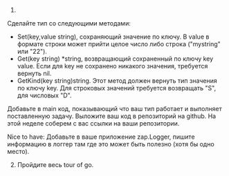1. 
Сделайте тип со следующими методами:
- Set(key,value string), сохраняющий значение по ключу. В value в формате строки может прийти целое число либо строка ("mystring" или "22").
- Get(key string) *string, возвращающий сохраненный по ключу key value. Если для key не сохранено никакого значения, требуется вернуть nil.
- GetKind(key string)string. Этот метод должен вернуть тип значения по ключу key. Для строковых значений требуется возвращать "S", для числовых "D".

Добавьте в main код, показывающий что ваш тип работает и выполняет поставленную задачу.
Выложите ваш код в репозиторий на github. На этой неделе соберем с вас ссылки на ваши репозитории.

Nice to have:
Добавьте в ваше приложение zap.Logger, пишите информацию в логгер там где это может быть полезно (хотя бы одно место).

2. Пройдите весь tour of go.